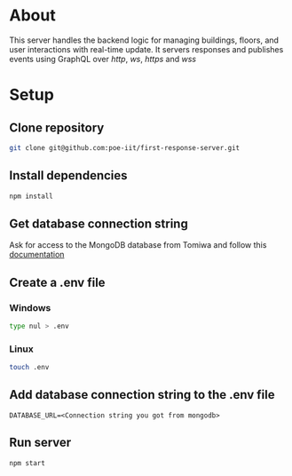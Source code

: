 # About
This server handles the backend logic for managing buildings, floors, and user interactions with real-time update. It servers responses and publishes events using GraphQL over *http*, *ws*, *https* and *wss*

# Setup

## Clone repository
```bash
git clone git@github.com:poe-iit/first-response-server.git
```

## Install dependencies
```bash
npm install
```

## Get database connection string
Ask for access to the MongoDB database from Tomiwa and follow this [documentation](https://www.mongodb.com/docs/guides/atlas/connection-string/ "Get Connection String")

## Create a .env file 
### Windows
```bash
type nul > .env
```
### Linux
```bash
touch .env
```

## Add database connection string to the .env file
```
DATABASE_URL=<Connection string you got from mongodb>
```

## Run server
```bash
npm start
```
